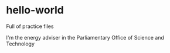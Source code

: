 # hello-world
Full of practice files

I'm the energy adviser in the Parliamentary Office of Science and Technology
